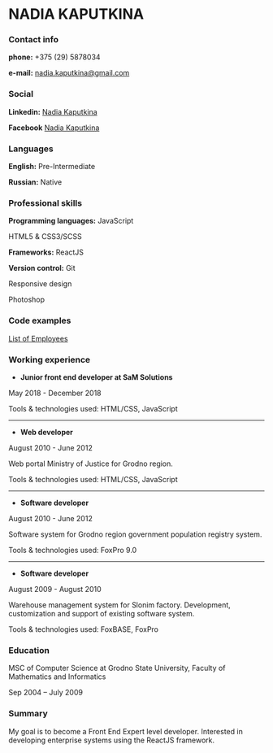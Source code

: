 # NADIA KAPUTKINA

### Contact info

**phone:** +375 (29) 5878034

**e-mail:** nadia.kaputkina@gmail.com

### Social

**Linkedin:** [Nadia Kaputkina](https://www.linkedin.com/in/nadia-kaputkina-54a322182/)

**Facebook** [Nadia Kaputkina](https://www.facebook.com/people/Nadia-Kaputkina/100012897223855)

### Languages

**English:** Pre-Intermediate

**Russian:** Native

### Professional skills

**Programming languages:** JavaScript

HTML5 & CSS3/SCSS

**Frameworks:** ReactJS

**Version control:** Git

Responsive design

Photoshop

### Code examples

[List of Employees](https://github.com/NadiaKaputkina/employees_FrontEnd)

### Working experience

* **Junior front end developer at SaM Solutions**

May 2018 - December 2018

Tools & technologies used: HTML/CSS, JavaScript

---

* **Web developer**

August 2010 - June 2012

Web portal Ministry of Justice for Grodno region.

Tools & technologies used: HTML/CSS, JavaScript

---

* **Software developer**

August 2010 - June 2012

Software system for Grodno region government population registry system.

Tools & technologies used: FoxPro 9.0

---

* **Software developer**

August 2009 - August 2010

Warehouse management system for Slonim factory. 
Development, customization and support of existing software system.

Tools & technologies used:  FoxBASE, FoxPro


### Education

MSC of Computer Science at Grodno State University, Faculty of Mathematics and Informatics

Sep 2004 – July 2009

### Summary

My goal is to become a Front End Expert level developer. Interested in developing enterprise systems using the ReactJS framework.
